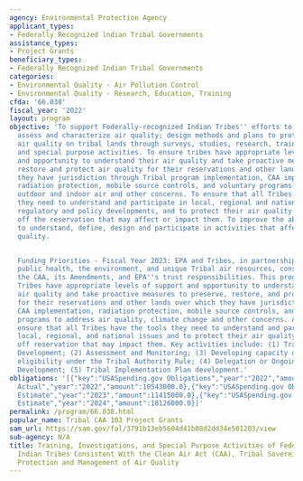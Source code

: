 ```yaml
---
agency: Environmental Protection Agency
applicant_types:
- Federally Recognized lndian Tribal Governments
assistance_types:
- Project Grants
beneficiary_types:
- Federally Recognized Indian Tribal Governments
categories:
- Environmental Quality - Air Pollution Control
- Environmental Quality - Research, Education, Training
cfda: '66.038'
fiscal_year: '2022'
layout: program
objective: 'To support Federally-recognized Indian Tribes'' efforts to understand,
  assess and characterize air quality; design methods and plans to protect and improve
  air quality on tribal lands through surveys, studies, research, training, investigations,
  and special purpose activities. To ensure tribes have appropriate levels of support
  and opportunity to understand their air quality and take proactive measures to preserve,
  restore and protect air quality for their reservations and other lands over which
  they have jurisdiction through Tribal program implementation, CAA implementation,
  radiation protection, mobile source controls, and voluntary programs to address
  outdoor and indoor air and other concerns. To ensure that all Tribes have the tools
  they need to understand and participate in local, regional and national issues,
  regulatory and policy developments, and to protect their air quality from activities
  off the reservation that may affect or impact them. To improve the ability of tribes
  to understand, define, design and participate in activities that affect their air
  quality.


  Funding Priorities - Fiscal Year 2023: EPA and Tribes, in partnership, will protect
  public health, the environment, and unique Tribal air resources, consistent with
  the CAA, its Amendments, and EPA''s trust responsibilities. This program will ensure
  Tribes have appropriate levels of support and opportunity to understand their own
  air quality and take proactive measures to preserve, restore, and protect air quality
  for their reservations and other lands over which they have jurisdiction through
  CAA implementation, radiation protection, mobile source controls, and voluntary
  programs to address air quality, climate change and other concerns. Activities will
  ensure that all Tribes have the tools they need to understand and participate in
  local, regional, and national issues and to protect their air quality from changes
  off reservation that may impact them. Key activities include: (1) Training and Program
  Development; (2) Assessment and Monitoring; (3) Developing capacity or a plan for
  eligibility under the Tribal Authority Rule; (4) Delegation or Ongoing Capability
  Development; (5) Tribal Implementation Plan development.'
obligations: '[{"key":"USASpending.gov Obligations","year":"2022","amount":3154831.0},{"key":"SAM.gov
  Actual","year":"2022","amount":10543000.0},{"key":"USASpending.gov Obligations","year":"2023","amount":1246608.0},{"key":"SAM.gov
  Estimate","year":"2023","amount":11415000.0},{"key":"USASpending.gov Obligations","year":"2024","amount":0.0},{"key":"SAM.gov
  Estimate","year":"2024","amount":18126000.0}]'
permalink: /program/66.038.html
popular_name: Tribal CAA 103 Project Grants
sam_url: https://sam.gov/fal/3791b13eb5604d41b08d2dd34e501203/view
sub-agency: N/A
title: Training, Investigations, and Special Purpose Activities of Federally-Recognized
  Indian Tribes Consistent With the Clean Air Act (CAA), Tribal Sovereignty and the
  Protection and Management of Air Quality
---
```

